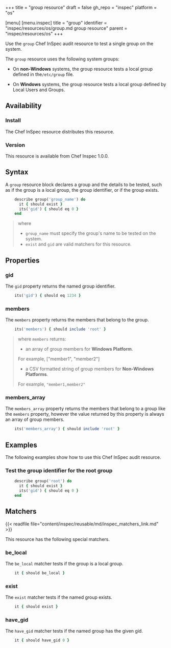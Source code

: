 +++
title = "group resource"
draft = false
gh_repo = "inspec"
platform = "os"

[menu]
  [menu.inspec]
    title = "group"
    identifier = "inspec/resources/os/group.md group resource"
    parent = "inspec/resources/os"
+++

Use the `group` Chef InSpec audit resource to test a single group on the system.

The `group` resource uses the following system groups:

- On **non-Windows** systems, the group resource tests a local group defined in the`/etc/group` file.

- On **Windows** systems, the group resource tests a local group defined by Local Users and Groups.

## Availability

### Install

The Chef InSpec resource distributes this resource.

### Version

This resource is available from Chef Inspec 1.0.0.

## Syntax

A `group` resource block declares a group and the details to be tested, such as if the group is a local group, the group identifier, or if the group exists.

```ruby
    describe group('group_name') do
      it { should exist }
      its('gid') { should eq 0 }
    end
```

> where
>
> - `group_name` must specify the group's name to be tested on the system.
> - `exist` and `gid` are valid matchers for this resource.

## Properties

### gid

The `gid` property returns the named group identifier.

```ruby
    its('gid') { should eq 1234 }
```

### members

The `members` property returns the members that belong to the group.

```ruby
    its('members') { should include 'root' }
```

> where `members` returns:
>
> - an array of group members for **Windows Platform**.
>
> For example, ["member1", "member2"]
>
> - a CSV formatted string of group members for **Non-Windows Platforms**.
>
> For example, `"member1,member2"`

### members_array

The `members_array` property returns the members that belong to a group like the `members` property, however the value returned by this property is always an array of group members.

```ruby
    its('members_array') { should include 'root' }
```

## Examples

The following examples show how to use this Chef InSpec audit resource.

### Test the group identifier for the root group

```ruby
    describe group('root') do
      it { should exist }
      its('gid') { should eq 0 }
    end
```

## Matchers

{{< readfile file="content/inspec/reusable/md/inspec_matchers_link.md" >}}

This resource has the following special matchers.

### be_local

The `be_local` matcher tests if the group is a local group.

```ruby
    it { should be_local }
```

### exist

The `exist` matcher tests if the named group exists.

```ruby
    it { should exist }
```

### have_gid

The `have_gid` matcher tests if the named group has the given gid.

```ruby
    it { should have_gid 0 }
```
